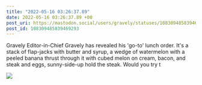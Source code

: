```yaml
---
title: "2022-05-16 03:26:37.89"
date: 2022-05-16 03:26:37.89 +00
post_uri: https://mastodon.social/users/gravely/statuses/108309485839469293
post_id: 108309485839469293
---
```

Gravely Editor-in-Chief Gravely has revealed his 'go-to' lunch order. It's a stack of flap-jacks with butter and syrup, a wedge of watermelon with a peeled banana thrust through it with cubed melon on cream, bacon, and steak and eggs, sunny-side-up hold the steak. Would you try t


![](/images/108309485759813819.jpg)

